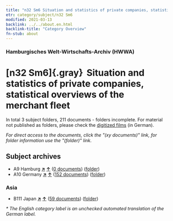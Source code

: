 ```yaml
---
title: "n32 Sm6 Situation and statistics of private companies, statistical overviews of the merchant fleet"
etr: category/subject/n32 Sm6
modified: 2021-03-13
backlink: ../../about.en.html
backlink-title: "Category Overview"
fn-stub: about
---
```


### Hamburgisches Welt-Wirtschafts-Archiv (HWWA)
# [n32 Sm6]{.gray}&#8201; Situation and statistics of private companies, statistical overviews of the merchant fleet&#160; 





In total 3 subject folders, 211 documents - folders incomplete.
For material not published as folders, please check the [digitized films](/film/h1_sh) (in German).

_For direct access to the documents, click the "(xy documents)" link, for folder information use the "(folder)" link._

## Subject archives


- A9 Hamburg [**&nearr;**](../../../geo/i/140905/about.en.html "Hamburg (all folders)") [**&uarr;**](../../../geo/about.en.html#A9 "Country category system") (<a href="https://pm20.zbw.eu/dfgview/sh/140905,145575" title="about: Hamburg : Situation and statistics of private companies, statistical overviews of the merchant fleet" target="_blank">0 documents</a>) ([folder](http://purl.org/pressemappe20/folder/sh/140905,145575))
- A10 Germany [**&nearr;**](../../../geo/i/126128/about.en.html "Germany (all folders)") [**&uarr;**](../../../geo/about.en.html#A10 "Country category system") (<a href="https://pm20.zbw.eu/dfgview/sh/126128,145575" title="about: Germany : Situation and statistics of private companies, statistical overviews of the merchant fleet" target="_blank">152 documents</a>) ([folder](http://purl.org/pressemappe20/folder/sh/126128,145575))

### Asia

- B111 Japan [**&nearr;**](../../../geo/i/141272/about.en.html "Japan (all folders)") [**&uarr;**](../../../geo/about.en.html#B111 "Country category system") (<a href="https://pm20.zbw.eu/dfgview/sh/141272,145575" title="about: Japan : Situation and statistics of private companies, statistical overviews of the merchant fleet" target="_blank">59 documents</a>) ([folder](http://purl.org/pressemappe20/folder/sh/141272,145575))


_* The English category label is an unchecked automated translation of the German label._

